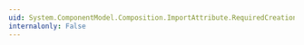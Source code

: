 ```yaml
---
uid: System.ComponentModel.Composition.ImportAttribute.RequiredCreationPolicy
internalonly: False
---
```

